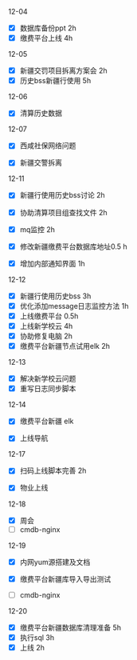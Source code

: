 12-04

- [x] 数据库备份ppt 2h
- [x] 缴费平台上线 4h

12-05

- [x] 新疆交罚项目拆离方案会 2h
- [x] 历史bss新疆行使用  5h

12-06

- [x] 清算历史数据

12-07

- [x] 西咸社保网络问题
- [x] 新疆交警拆离



12-11

- [x] 新疆行使用历史bss讨论  2h


- [x] 协助清算项目组查找文件 2h
- [x] mq监控 2h
- [x] 修改新疆缴费平台数据库地址0.5 h
- [x] 增加内部通知界面 1h 


12-12

- [x] 新疆行使用历史bss  3h
- [x] 优化添加message日志监控方法 1h
- [x] 上线缴费平台  0.5h
- [x] 上线新学校云   4h
- [x] 协助修复电脑  2h
- [x] 缴费平台新疆节点试用elk 2h

12-13

- [x] 解决新学校云问题
- [x] 重写日志同步脚本

12-14

- [x] 缴费平台新疆 elk
- [x] 上线导航



12-17

- [x] 扫码上线脚本完善  2h


- [x] 物业上线

12-18

- [x] 周会
- [ ] cmdb-nginx

12-19

- [x] 内网yum源搭建及文档
- [x] 缴费平台新疆库导入导出测试
- [ ] cmdb-nginx


12-20

- [x] 缴费平台新疆数据库清理准备 5h
- [x] 执行sql 3h
- [x]  上线 2h